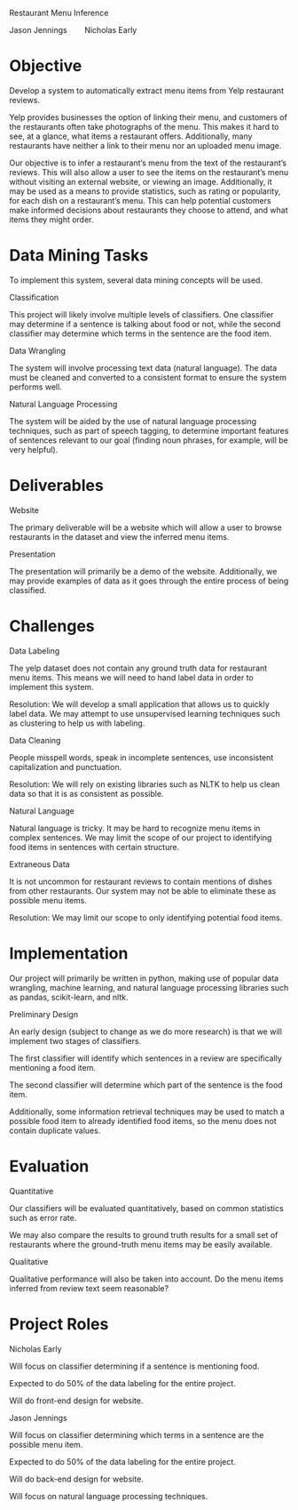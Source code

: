 Restaurant Menu Inference

Jason Jennings        Nicholas Early

Objective
=========

Develop a system to automatically extract menu items from Yelp restaurant reviews.

Yelp provides businesses the option of linking their menu, and customers of the restaurants often take photographs of the menu. This makes it hard to see, at a glance, what items a restaurant offers. Additionally, many restaurants have neither a link to their menu nor an uploaded menu image.

Our objective is to infer a restaurant’s menu from the text of the restaurant’s reviews. This will also allow a user to see the items on the restaurant’s menu without visiting an external website, or viewing an image. Additionally, it may be used as a means to provide statistics, such as rating or popularity, for each dish on a restaurant’s menu. This can help potential customers make informed decisions about restaurants they choose to attend, and what items they might order.

Data Mining Tasks
=================

To implement this system, several data mining concepts will be used.

Classification

This project will likely involve multiple levels of classifiers. One classifier may determine if a sentence is talking about food or not, while the second classifier may determine which terms in the sentence are the food item.

Data Wrangling

The system will involve processing text data (natural language). The data must be cleaned and converted to a consistent format to ensure the system performs well.

Natural Language Processing

The system will be aided by the use of natural language processing techniques, such as part of speech tagging, to determine important features of sentences relevant to our goal (finding noun phrases, for example, will be very helpful).

Deliverables
============

Website

The primary deliverable will be a website which will allow a user to browse restaurants in the dataset and view the inferred menu items.

Presentation

The presentation will primarily be a demo of the website. Additionally, we may provide examples of data as it goes through the entire process of being classified.

Challenges
==========

Data Labeling

The yelp dataset does not contain any ground truth data for restaurant menu items. This means we will need to hand label data in order to implement this system.

Resolution: We will develop a small application that allows us to quickly label data. We may attempt to use unsupervised learning techniques such as clustering to help us with labeling.

Data Cleaning

People misspell words, speak in incomplete sentences, use inconsistent capitalization and punctuation.

Resolution: We will rely on existing libraries such as NLTK to help us clean data so that it is as consistent as possible.

Natural Language

Natural language is tricky. It may be hard to recognize menu items in complex sentences. We may limit the scope of our project to identifying food items in sentences with certain structure.

Extraneous Data

It is not uncommon for restaurant reviews to contain mentions of dishes from other restaurants. Our system may not be able to eliminate these as possible menu items.

Resolution: We may limit our scope to only identifying potential food items.

Implementation
==============

Our project will primarily be written in python, making use of popular data wrangling, machine learning, and natural language processing libraries such as pandas, scikit-learn, and nltk.

Preliminary Design

An early design (subject to change as we do more research) is that we will implement two stages of classifiers.

The first classifier will identify which sentences in a review are specifically mentioning a food item.

The second classifier will determine which part of the sentence is the food item.

Additionally, some information retrieval techniques may be used to match a possible food item to already identified food items, so the menu does not contain duplicate values.

Evaluation
==========

Quantitative

Our classifiers will be evaluated quantitatively, based on common statistics such as error rate.

We may also compare the results to ground truth results for a small set of restaurants where the ground-truth menu items may be easily available.

Qualitative

Qualitative performance will also be taken into account. Do the menu items inferred from review text seem reasonable?

Project Roles
=============

Nicholas Early

Will focus on classifier determining if a sentence is mentioning food.

Expected to do 50% of the data labeling for the entire project.

Will do front-end design for website.

Jason Jennings

Will focus on classifier determining which terms in a sentence are the possible menu item.

Expected to do 50% of the data labeling for the entire project.

Will do back-end design for website.

Will focus on natural language processing techniques.

